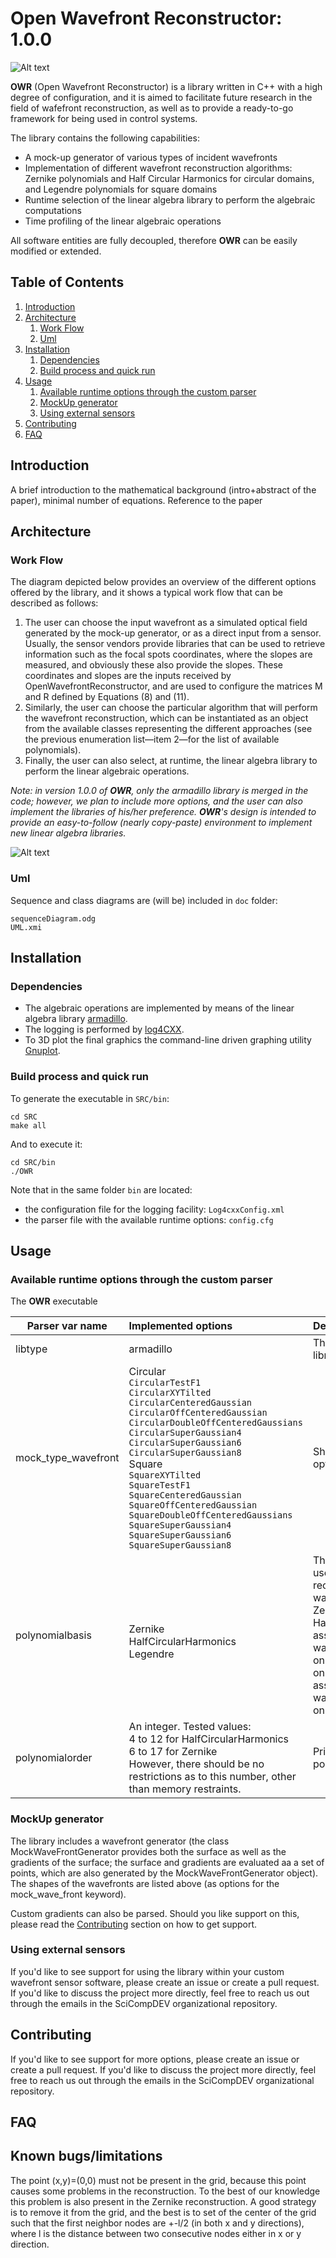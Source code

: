 
# Open Wavefront Reconstructor: 1.0.0


![Alt text](pics/OWR_a.png?raw=true "Title")

**OWR** (Open Wavefront Reconstructor) is a library written in C++ with a high degree of configuration, and it is aimed to facilitate future research in the field of wafefront reconstruction, as well as to provide a ready-to-go framework for being used in control systems.

The library contains the following capabilities:


* A mock-up generator of various types of incident wavefronts
* Implementation of different wavefront reconstruction algorithms: Zernike polynomials and Half Circular Harmonics for circular domains, and Legendre polynomials for square domains
* Runtime selection of the linear algebra library to perform the algebraic computations 
* Time profiling of the linear algebraic operations

All software entities are fully decoupled, therefore **OWR** can be easily modified or extended. 

<!--Additionally, porting the linear algebra functions to specific hardware architectures is part of our future work, which is aimed to decrease the CPU times below the millisecond for the operations associated with Equations (10) and (11). According to our experience, this will make the OpenWavefrontReconstructor an interesting option in control systems where the reconstruction is required to be nearly real-time, such as in the adaptive optics [4,14]. The diagram depicted in Figure 3 provides the different options offered by the library, and it shows a typical work flow that can be described as follows: 1.-->

<!--The user can choose the input wavefront as a simulated optical field generated by the mock-up generator, or as a direct input from a sensor. Usually, the sensor vendors provide libraries that can be used to retrieve information such as the focal spots coordinates, where the slopes are measured, and obviously these also provide the slopes. These coordinates and slopes are the inputs received by OpenWavefrontReconstructor, and are used to configure the matrices M and R defined by Equations (8) and (11). Similarly, the user can choose the particular algorithm that will perform the wavefront reconstruction, which can be instantiated as an object from the available classes representing the different approaches (see the previous enumeration list—item 2—for the list of available polynomials). Finally, the user can also select, at runtime, the linear algebra library to perform the linear algebraic operations. In version 1.0.0 of OpenWavefrontReconstructor, only the armadillo library is merged in the code; however, we plan to include more options, and the user can also implement the libraries of his/her preference. OpenWavefrontReconstructor’s design is intended to provide an easy-to-follow (nearly copy-paste) environment to implement new linear algebra libraries. -->


## Table of Contents

1. [ Introduction](#-introduction)
2. [Architecture](#architecture)
	1. [Work Flow](#work-flow)
	2. [Uml](#uml)
3. [ Installation](#-installation)
	1. [ Dependencies](#-dependencies)
	2. [ Build process and quick run](#-build-process-and-quick-run)
4. [ Usage](#-usage)
	1. [Available runtime options through the custom parser](#available-runtime-options-through-the-custom-parser)
	2. [ MockUp generator](#-mockup-generator)
	3. [ Using external sensors](#-using-external-sensors)
5. [ Contributing](#-contributing)
6. [ FAQ](#-faq)


##  Introduction 
A brief introduction to the mathematical background (intro+abstract of the paper), minimal number of equations.
Reference to the paper

## Architecture
### Work Flow
The diagram depicted below provides an overview of the different options offered by the library, and it shows a typical work flow that can be described as follows:
1. The user can choose the input wavefront as a simulated optical field generated by the mock-up generator, or as a direct input from a sensor. Usually, the sensor vendors provide libraries that can be used to retrieve information such as the focal spots coordinates, where the slopes are measured, and obviously these also provide the slopes. These coordinates and slopes are the inputs received by OpenWavefrontReconstructor, and are used to configure the matrices M and R defined by Equations (8) and (11). 
2. Similarly, the user can choose the particular algorithm that will perform the wavefront reconstruction, which can be instantiated as an object from the available classes representing the different approaches (see the previous enumeration list—item 2—for the list of available polynomials). 
3. Finally, the user can also select, at runtime, the linear algebra library to perform the linear algebraic operations. 

_Note: in version 1.0.0 of **OWR**, only the armadillo library is merged in the code; however, we plan to include more options, and the user can also implement the libraries of his/her preference. 
**OWR**'s design is intended to provide an easy-to-follow (nearly copy-paste) environment to implement new linear algebra libraries._


![Alt text](pics/OWR_flowDiagram.png?raw=true "Title")


### Uml
Sequence and class diagrams are (will be) included in `doc` folder: 
```
sequenceDiagram.odg
UML.xmi
```

##  Installation 
###  Dependencies
- The algebraic operations are implemented by means of the linear algebra library [armadillo](http://arma.sourceforge.net/).
- The logging is performed by  [log4CXX](https://logging.apache.org/log4cxx/latest_stable/).
- To 3D plot the final graphics the command-line driven graphing utility [Gnuplot](http://www.gnuplot.info/).
 
###  Build process and quick run

To generate the executable in `SRC/bin`:

```
cd SRC
make all
```

And to execute it: 

```
cd SRC/bin
./OWR
```

Note that in the same folder `bin` are located: 
- the configuration file for the logging facility: `Log4cxxConfig.xml`
- the parser file with the available runtime options: `config.cfg`


##  Usage

### Available runtime options through the custom parser


The **OWR** executable 

<!--;========================= -->
<!--; This will skip the reconstruction, and only generate the plots -->
<!--; for the mock wavefront (i.e. the generated wf). -->
<!--generate_only = false -->
<!--libtype = armadillo  -->
<!--;========================= -->
<!--; Implemented mock_wave_front's: -->
<!--;   CircularTestF1, CircularXYTilted, CircularCenteredGaussian, -->
<!--;   CircularOffCenteredGaussian, -->
<!--;   CircularDoubleOffCenteredGaussians, CircularSuperGaussian4, -->
<!--;   CircularSuperGaussian6, CircularSuperGaussian8 -->
<!--mock_wave_front string = CircularTestF1 -->
<!--;========================= -->
<!--; Implemented polynomial basis sets: -->
<!--;   Zernike, HalfCircularHarmonics, Legendre -->
<!--polynomialbasis = Zernike -->
<!--polynomialorder=10  -->




| Parser var name| Implemented options | Description |
| ------------- |:-------------| :-----|
| libtype      | armadillo | The linear algebra library |
| mock_type_wavefront      | Circular<br>`CircularTestF1` <br>`CircularXYTilted` <br>`CircularCenteredGaussian` <br>`CircularOffCenteredGaussian` <br>`CircularDoubleOffCenteredGaussians` <br>`CircularSuperGaussian4`<br>`CircularSuperGaussian6` <br>`CircularSuperGaussian8`<br> Square <br>`SquareXYTilted` <br>`SquareTestF1` <br>`SquareCenteredGaussian`<br>`SquareOffCenteredGaussian`<br>`SquareDoubleOffCenteredGaussians` <br>`SquareSuperGaussian4`<br>`SquareSuperGaussian6`<br>`SquareSuperGaussian8` |   Shape of simulated optical field (surface) |
| polynomialbasis | <br>Zernike <br>HalfCircularHarmonics <br>Legendre |   The polynomial set used for reconstructing the wavefront. By default, Zernike and HalfCircularHarmonics assume that the wavefront is defined on a circle. Legendre, on the other hand, assumes that the wavefront is defined on a square.  |
| polynomialorder | An integer. Tested values: <br>4 to 12 for HalfCircularHarmonics<br>6 to 17 for Zernike <br>However, there should be no restrictions as to this number, other than memory restraints. | Principal order of the polynomial set |

###  MockUp generator 
The library includes a wavefront generator (the class MockWaveFrontGenerator provides both the surface as well as the gradients of the surface; the surface and gradients are evaluated aa a set of points, which are also generated by the MockWaveFrontGenerator object). The shapes of the wavefronts are listed above (as options for the mock_wave_front keyword). 

Custom gradients can also be parsed. Should you like support on this, please read the [ Contributing](#-contributing) section on how to get support.


###  Using external sensors
If you'd like to see support for using the library within your custom wavefront sensor software, please create an issue or create a pull request. 
If you'd like to discuss the project more directly, feel free to reach us out through the emails in the SciCompDEV organizational repository.

##  Contributing
If you'd like to see support for more options, please create an issue or create a pull request. 
If you'd like to discuss the project more directly, feel free to reach us out through the emails in the SciCompDEV organizational repository.

##  FAQ

##  Known bugs/limitations
The point (x,y)=(0,0) must not be present in the grid, because this point causes some problems in the reconstruction. To the best of our knowledge this problem is also present in the Zernike reconstruction. A good strategy is to remove it from the grid, and the best is to set of the center of the grid such that the first neighbor nodes are +-l/2 (in both x and y directions), where l is the distance between two consecutive nodes either in x or y direction.

